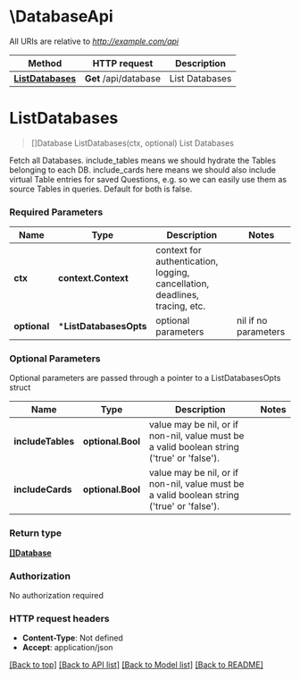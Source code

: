# \DatabaseApi

All URIs are relative to *http://example.com/api*

Method | HTTP request | Description
------------- | ------------- | -------------
[**ListDatabases**](DatabaseApi.md#ListDatabases) | **Get** /api/database | List Databases


# **ListDatabases**
> []Database ListDatabases(ctx, optional)
List Databases

Fetch all Databases. include_tables means we should hydrate the Tables belonging to each DB. include_cards here means we should also include virtual Table entries for saved Questions, e.g. so we can easily use them as source Tables in queries. Default for both is false.

### Required Parameters

Name | Type | Description  | Notes
------------- | ------------- | ------------- | -------------
 **ctx** | **context.Context** | context for authentication, logging, cancellation, deadlines, tracing, etc.
 **optional** | ***ListDatabasesOpts** | optional parameters | nil if no parameters

### Optional Parameters
Optional parameters are passed through a pointer to a ListDatabasesOpts struct

Name | Type | Description  | Notes
------------- | ------------- | ------------- | -------------
 **includeTables** | **optional.Bool**| value may be nil, or if non-nil, value must be a valid boolean string (&#39;true&#39; or &#39;false&#39;). | 
 **includeCards** | **optional.Bool**| value may be nil, or if non-nil, value must be a valid boolean string (&#39;true&#39; or &#39;false&#39;). | 

### Return type

[**[]Database**](Database.md)

### Authorization

No authorization required

### HTTP request headers

 - **Content-Type**: Not defined
 - **Accept**: application/json

[[Back to top]](#) [[Back to API list]](../README.md#documentation-for-api-endpoints) [[Back to Model list]](../README.md#documentation-for-models) [[Back to README]](../README.md)


